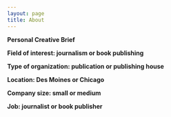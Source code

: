```yaml
---
layout: page
title: About
---
```


<b> Personal Creative Brief <b>

Field of interest: journalism or book publishing

Type of organization: publication or publishing house

Location: Des Moines or Chicago

Company size: small or medium

Job: journalist or book publisher

